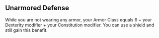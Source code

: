 ## Unarmored Defense
While you are not wearing any armor, your Armor Class equals 9 + your Dexterity modifier + your Constitution modifier. You can use a shield and still gain this benefit.

<!--
Changes:
- changed 10 + ... to 9 + ...

Commentary:
- all armor has been reduced by 1 in this way.
-->
